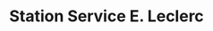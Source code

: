---
title: "Station Service E. Leclerc"
url: /carvin/station-service-e-leclerc/
shop: Lebensmittel
---
